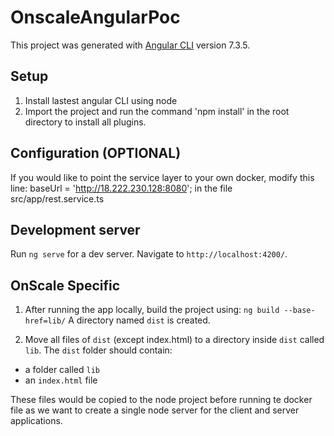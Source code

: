 # OnscaleAngularPoc

This project was generated with [Angular CLI](https://github.com/angular/angular-cli) version 7.3.5.

## Setup
1. Install lastest angular CLI using node
2. Import the project and run the command 'npm install' in the root directory to install all plugins.

## Configuration (OPTIONAL)
If you would like to point the service layer to your own docker, modify this line:
baseUrl = 'http://18.222.230.128:8080'; in the file src/app/rest.service.ts

## Development server

Run `ng serve` for a dev server. Navigate to `http://localhost:4200/`.

## OnScale Specific
1. After running the app locally, build the project using:
`ng build --base-href=lib/`
A directory named `dist` is created.

2. Move all files of `dist` (except index.html) to a directory inside `dist` called `lib`. The `dist` folder should contain:
- a folder called `lib`
- an `index.html` file

These files would be copied to the node project before running te docker file as we want to create a single node server for the client and server applications.